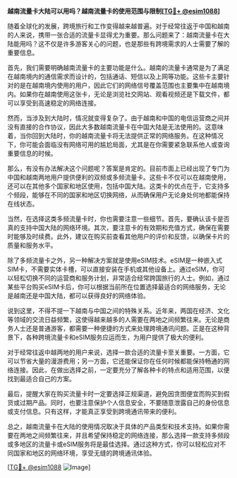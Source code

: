 **越南流量卡大陆可以用吗？越南流量卡的使用范围与限制[[TG💪+ @esim1088](https://t.me/s/esim1088)]**

随着全球化的发展，跨境旅行和工作变得越来越普遍。对于经常往返于中国和越南的人来说，携带一张合适的流量卡显得尤为重要。那么问题来了：越南流量卡在大陆能用吗？这不仅是许多游客关心的问题，也是那些有跨境需求的人士需要了解的重要信息。

首先，我们需要明确越南流量卡的主要功能是什么。越南的流量卡通常是为了满足在越南境内的通信需求而设计的，包括通话、短信以及上网等功能。这些卡主要针对的是在越南境内使用的用户，因此它们的网络信号覆盖范围也主要集中在越南境内。如果你在越南使用这张卡，无论是浏览社交网站、观看视频还是下载文件，都可以享受到高速稳定的网络连接。

然而，当涉及到大陆时，情况就变得复杂了。由于越南和中国的电信运营商之间并没有直接的合作协议，因此大多数越南流量卡在中国大陆是无法使用的。这意味着，当你回到大陆时，你的越南流量卡将无法提供正常的网络服务。在这种情况下，你可能会面临没有网络可用的尴尬局面，尤其是在你需要紧急联系他人或查询重要信息的时候。

那么，有没有办法解决这个问题呢？答案是肯定的。目前市面上已经出现了专门为中国和越南两地用户提供便利的双频或多频流量卡。这些卡不仅可以在越南使用，还可以在其他多个国家和地区使用，包括中国大陆。这类卡的优点在于，它支持多个频段，能够在不同的国家和地区切换网络，从而确保用户无论身处何地都能保持在线状态。

当然，在选择这类多频流量卡时，你也需要注意一些细节。首先，要确认该卡是否真的支持中国大陆的网络环境。其次，要注意卡的有效期和充值方式，确保在需要时能够及时续费。此外，建议在购买前查看其他用户的评价和反馈，以确保卡片的质量和服务水平。

除了多频流量卡之外，另一种解决方案就是使用eSIM技术。eSIM是一种嵌入式SIM卡，不需要实体卡槽，可以直接安装在手机或其他设备上。通过eSIM，你可以轻松切换不同的运营商和服务计划，非常适合经常跨国旅行的人士。例如，通过某些平台购买eSIM卡后，你可以根据当前所在位置选择最适合的网络服务，无论是越南还是中国大陆，都可以获得良好的网络体验。

说到这里，不得不提一下越南与中国之间的特殊关系。近年来，两国在经济、文化等领域的交流日益频繁，这使得越来越多的人需要在两地之间频繁往来。无论是商务人士还是普通游客，都需要一种便捷的方式来处理跨境通讯问题。正是在这种背景下，各种跨境流量卡和eSIM服务应运而生，为用户提供了极大的便利。

对于经常往返中越两地的用户来说，选择一款合适的流量卡至关重要。一方面，它可以节省大量的漫游费用；另一方面，它还能保证你在任何时候都能保持畅通的网络连接。因此，在做出选择之前，一定要充分了解各种卡的特点和适用范围，以便找到最适合自己的方案。

最后，提醒大家在购买流量卡时一定要选择正规渠道，避免因贪图便宜而购买到假货或过期产品。同时，也要注意保护个人信息安全，不要随意泄露自己的身份信息或支付信息。只有这样，才能真正享受到跨境通讯带来的便利。

总之，越南流量卡在大陆的使用情况取决于具体的产品类型和技术支持。如果你需要在两地之间频繁往来，并且希望保持稳定的网络连接，那么选择一款支持多频段或多地区的流量卡或eSIM服务将是最佳选择。通过这种方式，你可以轻松应对不同国家和地区的网络环境，享受无缝的跨境通讯体验。

[[TG💪+ @esim1088](https://t.me/s/esim1088) ![Image](https://i.postimg.cc/4NQfJmqS/Snipaste-2025-05-13-00-14-12.png)]